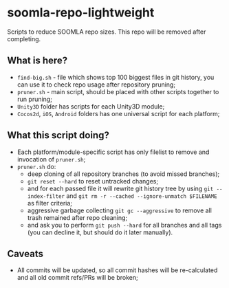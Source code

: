 # soomla-repo-lightweight
Scripts to reduce SOOMLA repo sizes. This repo will be removed after completing.

## What is here?
 - `find-big.sh` - file which shows top 100 biggest files in git history, you can use it to check repo usage after repository pruning;
 - `pruner.sh` - main script, should be placed with other scripts together to run pruning;
 - `Unity3D` folder has scripts for each Unity3D module;
 - `Cocos2d`, `iOS`, `Android` folders has one universal script for each platform;
 
## What this script doing?
 - Each platform/module-specific script has only filelist to remove and invocation of `pruner.sh`;
 - `pruner.sh` do:
    - deep cloning of all repository branches (to avoid missed branches);
    - `git reset --hard` to reset untracked changes;
    - and for each passed file it will rewrite git history tree by using `git --index-filter` and `git rm -r --cached --ignore-unmatch $FILENAME` as filter criteria;
    - aggressive garbage collecting `git gc --aggressive` to remove all trash remained after repo cleaning;
    - and ask you to perform `git push --hard` for all branches and all tags (you can decline it, but should do it later manually).
    
## Caveats
  - All commits will be updated, so all commit hashes will be re-calculated and all old commit refs/PRs will be broken;